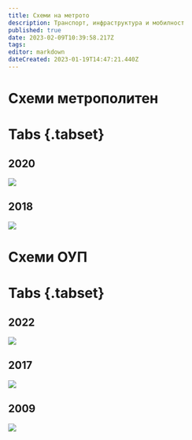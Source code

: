 ```yaml
---
title: Схеми на метрото
description: Транспорт, инфраструктура и мобилност
published: true
date: 2023-02-09T10:39:58.217Z
tags: 
editor: markdown
dateCreated: 2023-01-19T14:47:21.440Z
---
```


# Схеми метрополитен

# Tabs {.tabset}

## 2020
<img src="https://lh5.googleusercontent.com/HQGDLUMk1kj9iicdkOh8IHu1Jp_vya-yg-zQ-v2vL0bbCNjHeon5ZOgo-k-s1UflSSY=w2400"/>

## 2018
<img src="https://lh6.googleusercontent.com/BHJIQxZAIbsYv6r-jUEVe1FTWXASaHzymvmd1FLhtWEGXmY5CsZLM7jdhWrAkS24V6Q=w2400"/>

# Схеми ОУП

# Tabs {.tabset}


## 2022
<img src="https://live.staticflickr.com/65535/52522726308_b3520ed2a9_k.jpg"/>

## 2017
<img src="https://live.staticflickr.com/65535/52522726003_ab015e776d_k.jpg"/>

## 2009
<img src="https://live.staticflickr.com/65535/52522655215_5721a9dd44_k.jpg"/>

